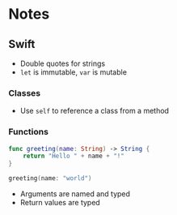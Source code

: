 # Notes

## Swift

- Double quotes for strings
- `let` is immutable, `var` is mutable

### Classes

- Use `self` to reference a class from a method

### Functions

```swift
func greeting(name: String) -> String {
	return "Hello " + name + "!"
}

greeting(name: "world")
```

- Arguments are named and typed
- Return values are typed

